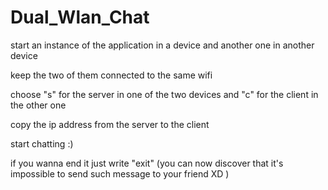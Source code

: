 # Dual_Wlan_Chat
start an instance of the application in a device and another one in another device

keep the two of them connected to the same wifi

choose "s" for the server in one of the two devices and "c" for the client in the other one

copy the ip address from the server to the client

start chatting :)

if you wanna end it just write "exit" (you can now discover that it's impossible to send such message to your friend XD )
